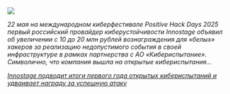 <!--2025-05-26 12:10:59-->
<div class="yb">
  <div class="rss habr"><img src="https://habrastorage.org/getpro/habr/upload_files/fa8/e1c/105/fa8e1c105eb265da234f88155d9126f9.png" /><p><em>22 мая на международном киберфестивале Positive Hack Days 2025 первый российский провайдер киберустойчивости Innostage объявил об увеличении с 10 до 20 млн рублей вознаграждения для «белых» хакеров за реализацию недопустимого события в своей инфраструктуре в рамках партнерства с АО «Кибериспытание». Символично, что компания вышла на открытые кибериспытания... <p class="titl"><a href="https://habr.com/ru/companies/innostage/news/912890/?utm_source=habrahabr&utm_medium=rss&utm_campaign=912890">Innostage подводит итоги первого года открытых кибериспытаний и удваивает награду за успешную атаку</a></p></div>
</div>
